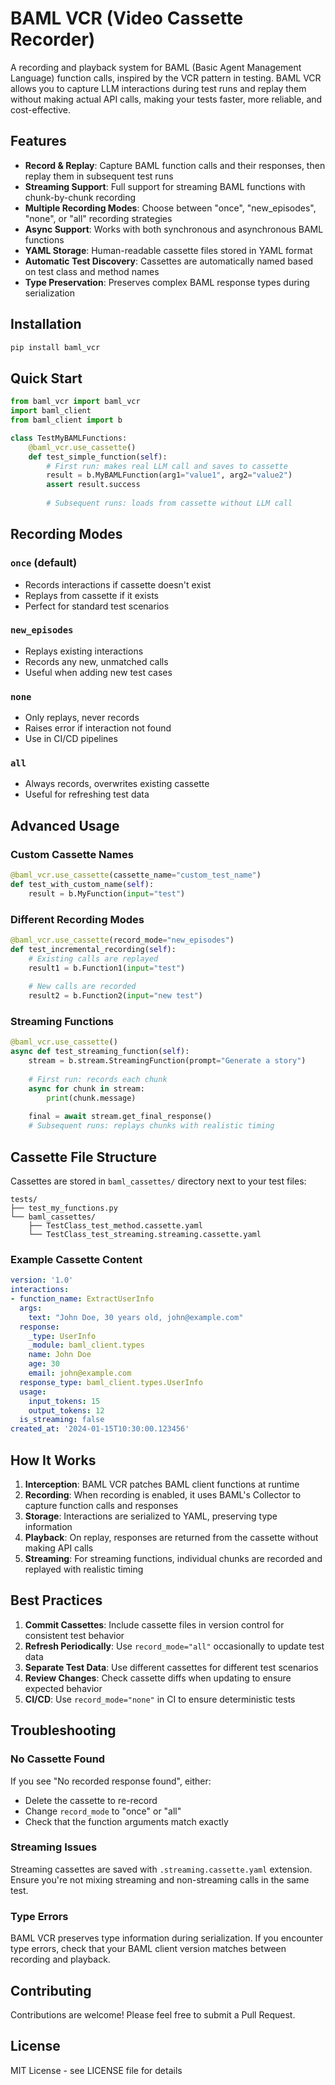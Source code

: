 # BAML VCR (Video Cassette Recorder)

A recording and playback system for BAML (Basic Agent Management Language) function calls, inspired by the VCR pattern in testing. BAML VCR allows you to capture LLM interactions during test runs and replay them without making actual API calls, making your tests faster, more reliable, and cost-effective.

## Features

- **Record & Replay**: Capture BAML function calls and their responses, then replay them in subsequent test runs
- **Streaming Support**: Full support for streaming BAML functions with chunk-by-chunk recording
- **Multiple Recording Modes**: Choose between "once", "new_episodes", "none", or "all" recording strategies
- **Async Support**: Works with both synchronous and asynchronous BAML functions
- **YAML Storage**: Human-readable cassette files stored in YAML format
- **Automatic Test Discovery**: Cassettes are automatically named based on test class and method names
- **Type Preservation**: Preserves complex BAML response types during serialization

## Installation

```bash
pip install baml_vcr
```

## Quick Start

```python
from baml_vcr import baml_vcr
import baml_client
from baml_client import b

class TestMyBAMLFunctions:
    @baml_vcr.use_cassette()
    def test_simple_function(self):
        # First run: makes real LLM call and saves to cassette
        result = b.MyBAMLFunction(arg1="value1", arg2="value2")
        assert result.success
        
        # Subsequent runs: loads from cassette without LLM call
```

## Recording Modes

### `once` (default)
- Records interactions if cassette doesn't exist
- Replays from cassette if it exists
- Perfect for standard test scenarios

### `new_episodes`
- Replays existing interactions
- Records any new, unmatched calls
- Useful when adding new test cases

### `none`
- Only replays, never records
- Raises error if interaction not found
- Use in CI/CD pipelines

### `all`
- Always records, overwrites existing cassette
- Useful for refreshing test data

## Advanced Usage

### Custom Cassette Names

```python
@baml_vcr.use_cassette(cassette_name="custom_test_name")
def test_with_custom_name(self):
    result = b.MyFunction(input="test")
```

### Different Recording Modes

```python
@baml_vcr.use_cassette(record_mode="new_episodes")
def test_incremental_recording(self):
    # Existing calls are replayed
    result1 = b.Function1(input="test")
    
    # New calls are recorded
    result2 = b.Function2(input="new test")
```

### Streaming Functions

```python
@baml_vcr.use_cassette()
async def test_streaming_function(self):
    stream = b.stream.StreamingFunction(prompt="Generate a story")
    
    # First run: records each chunk
    async for chunk in stream:
        print(chunk.message)
    
    final = await stream.get_final_response()
    # Subsequent runs: replays chunks with realistic timing
```

## Cassette File Structure

Cassettes are stored in `baml_cassettes/` directory next to your test files:

```
tests/
├── test_my_functions.py
└── baml_cassettes/
    ├── TestClass_test_method.cassette.yaml
    └── TestClass_test_streaming.streaming.cassette.yaml
```

### Example Cassette Content

```yaml
version: '1.0'
interactions:
- function_name: ExtractUserInfo
  args:
    text: "John Doe, 30 years old, john@example.com"
  response:
    _type: UserInfo
    _module: baml_client.types
    name: John Doe
    age: 30
    email: john@example.com
  response_type: baml_client.types.UserInfo
  usage:
    input_tokens: 15
    output_tokens: 12
  is_streaming: false
created_at: '2024-01-15T10:30:00.123456'
```

## How It Works

1. **Interception**: BAML VCR patches BAML client functions at runtime
2. **Recording**: When recording is enabled, it uses BAML's Collector to capture function calls and responses
3. **Storage**: Interactions are serialized to YAML, preserving type information
4. **Playback**: On replay, responses are returned from the cassette without making API calls
5. **Streaming**: For streaming functions, individual chunks are recorded and replayed with realistic timing

## Best Practices

1. **Commit Cassettes**: Include cassette files in version control for consistent test behavior
2. **Refresh Periodically**: Use `record_mode="all"` occasionally to update test data
3. **Separate Test Data**: Use different cassettes for different test scenarios
4. **Review Changes**: Check cassette diffs when updating to ensure expected behavior
5. **CI/CD**: Use `record_mode="none"` in CI to ensure deterministic tests

## Troubleshooting

### No Cassette Found
If you see "No recorded response found", either:
- Delete the cassette to re-record
- Change `record_mode` to "once" or "all"
- Check that the function arguments match exactly

### Streaming Issues
Streaming cassettes are saved with `.streaming.cassette.yaml` extension. Ensure you're not mixing streaming and non-streaming calls in the same test.

### Type Errors
BAML VCR preserves type information during serialization. If you encounter type errors, check that your BAML client version matches between recording and playback.

## Contributing

Contributions are welcome! Please feel free to submit a Pull Request.

## License

MIT License - see LICENSE file for details